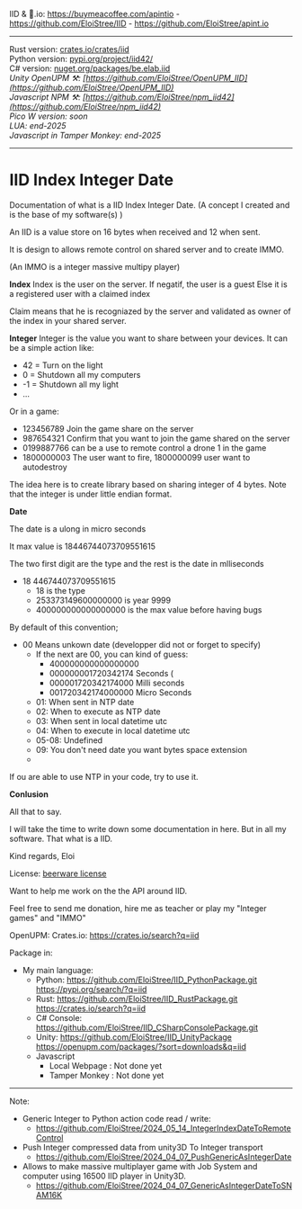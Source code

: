 IID & 🍺.io: https://buymeacoffee.com/apintio - https://github.com/EloiStree/IID - https://github.com/EloiStree/apint.io

--------------------------------------

Rust version: [crates.io/crates/iid](https://crates.io/crates/iid)  
Python version: [pypi.org/project/iid42/](https://pypi.org/project/iid42/)  
C# version: [nuget.org/packages/be.elab.iid](https://www.nuget.org/packages/be.elab.iid)    
_Unity OpenUPM ⚒️: [https://github.com/EloiStree/OpenUPM_IID](https://github.com/EloiStree/OpenUPM_IID)_    
_Javascript NPM ⚒️: [https://github.com/EloiStree/npm_iid42](https://github.com/EloiStree/npm_iid42)_  
_Pico W version: soon_      
_LUA: end-2025_      
_Javascript in Tamper Monkey: end-2025_  

-----------

# IID Index Integer Date

Documentation of what is a IID  Index Integer Date. (A concept I created and is the base of my software(s) )


An IID is a value store on 16 bytes when received and 12 when sent.

It is design to allows remote control on shared server and to create IMMO.

(An IMMO is a integer massive multipy player)

**Index**
Index is the user on the server.
If negatif, the user is a guest
Else it is a registered user with a claimed index

Claim means that he is recogniazed by the server and validated as owner of the index in your shared server.

**Integer**
Integer is the value you want to share between your devices. 
It can be a simple action like:
- 42 = Turn on the light
- 0 = Shutdown all my computers
- -1 = Shutdown all my light
- ...

Or in a game:
- 123456789 Join the game share on the server
- 987654321 Confirm that you want to join the game shared on the server
- 0199887766 can be a use to remote control a drone 1 in the game 
- 1800000003 The user want to fire,  1800000099 user want to autodestroy

The idea here is to create library based on sharing integer of 4 bytes.
Note that the integer is under little endian format.

**Date**

The date is a ulong in micro seconds

It max value is 18446744073709551615

The two first digit are the type and the rest is the date in mlliseconds
- 18 446744073709551615
  - 18 is the type
  - 253373149600000000 is year 9999
  - 400000000000000000 is the max value before having bugs
 
By default of this convention;
- 00 Means unkown date (developper did not or forget to specify)
  - If the next are 00, you can kind of guess:
    - 400000000000000000 
    - 000000001720342174 Seconds (
    - 000001720342174000 Milli seconds
    - 001720342174000000 Micro Seconds
  - 01: When sent in NTP date
  - 02: When to execute as NTP date
  - 03: When sent in local datetime utc
  - 04: When to execute in local datetime utc
  - 05-08: Undefined
  - 09: You don't need date you want bytes space extension
  - 
 If ou are able to use NTP in your code, try to use it.





**Conlusion**

All that to say.

I will take the time to write down some documentation in here.
But in all my software. That what is a IID.

Kind regards,
Eloi

License: [beerware license](https://en.wikipedia.org/wiki/Beerware)

Want to help me work on the the API around IID.

Feel free to send me donation, hire me as teacher or play my "Integer games" and "IMMO"




OpenUPM: 
Crates.io: https://crates.io/search?q=iid



Package in:
- My main language:
  - Python: https://github.com/EloiStree/IID_PythonPackage.git  https://pypi.org/search/?q=iid
  - Rust: https://github.com/EloiStree/IID_RustPackage.git  https://crates.io/search?q=iid
  - C# Console: https://github.com/EloiStree/IID_CSharpConsolePackage.git
  - Unity: https://github.com/EloiStree/IID_UnityPackage  https://openupm.com/packages/?sort=downloads&q=iid
  - Javascript
    - Local Webpage : Not done yet
    - Tamper Monkey :   Not done yet



---------------------

Note:
- Generic Integer to Python action code read / write:
  - https://github.com/EloiStree/2024_05_14_IntegerIndexDateToRemoteControl
- Push Integer compressed data from unity3D To Integer transport 
  - https://github.com/EloiStree/2024_04_07_PushGenericAsIntegerDate
- Allows to make massive multiplayer game with Job System and computer using 16500 IID player in Unity3D.
  - https://github.com/EloiStree/2024_04_07_GenericAsIntegerDateToSNAM16K

